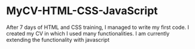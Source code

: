 # MyCV-HTML-CSS-JavaScript
After 7 days of HTML and CSS training, I managed to write my first code. I created my CV in which I used many functionalities.
I am currently extending the functionality with javascript
